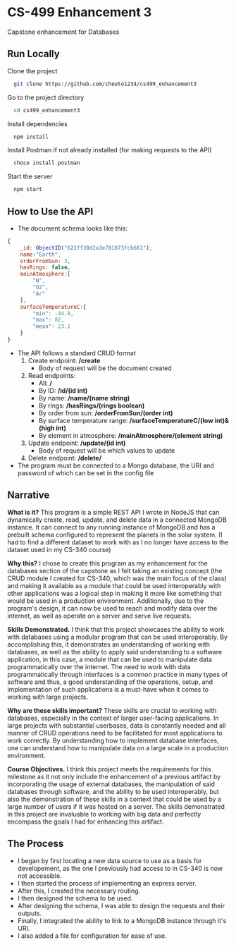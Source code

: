 
# CS-499 Enhancement 3

Capstone enhancement for Databases
## Run Locally

Clone the project

```bash
  git clone https://github.com/cheeto1234/cs499_enhancement3
```

Go to the project directory

```bash
  cd cs499_enhancement3
```

Install dependencies

```bash
  npm install
```

Install Postman if not already installed (for making requests to the API)

```bash
  choco install postman
```

Start the server

```bash
  npm start
```
## How to Use the API
- The document schema looks like this:
```javascript
{
    _id: ObjectID("621ff30d2a3e781873fcb661"),
    name:"Earth",
    orderFromSun: 3,
    hasRings: false,
    mainAtmosphere:[
        "N",
        "O2",
        "Ar"
    ],
    surfaceTemperatureC:{
        "min": -44.8,
        "max": 82,
        "mean": 23.1
    }
}
```
- The API follows a standard CRUD format
    1. Create endpoint: **/create**
        - Body of request will be the document created
    2. Read endpoints:
        - All: **/**
        - By ID: **/id/(id int)**
        - By name: **/name/(name string)**
        - By rings: **/hasRings/(rings boolean)**
        - By order from sun: **/orderFromSun/(order int)**
        - By surface temperature range: **/surfaceTemperatureC/(low int)&(high int)**
        - By element in atmosphere: **/mainAtmosphere/(element string)**
    3. Update endpoint: **/update/(id int)**
        - Body of request will be which values to update
    4. Delete endpoint: **/delete/<id int>**
- The program must be connected to a Mongo database, the URI and password of which can be set in the config file

## Narrative
**What is it?** This program is a simple REST API I wrote in NodeJS that can dynamically
create, read, update, and delete data in a connected MongoDB instance. It can connect to
any running instance of MongoDB and has a prebuilt schema configured to represent the planets
in the solar system. (I had to find a different dataset to work with as I no longer have
access to the dataset used in my CS-340 course)

**Why this?** I chose to create this program as my enhancement for the databases section of
the capstone as I felt taking an existing concept (the CRUD module I created for CS-340, which
was the main focus of the class) and making it available as a module that could be used interoperably
with other applications was a logical step in making it more like something that would be used in a
production environment. Additionally, due to the program's design, it can now be used to reach and modify data
over the internet, as well as operate on a server and serve live requests.

**Skills Demonstrated.** I think that this project showcases the ability to work with databases
using a modular program that can be used interoperably. By accomplishing this, it demonstrates
an understanding of working with databases, as well as the ability to apply said understanding
to a software application, in this case, a module that can be used to manipulate data programmatically
over the internet. The need to work with data programmatically through interfaces is a common practice
in many types of software and thus, a good understanding of the operations, setup, and implementation
of such applications is a must-have when it comes to working with large projects.

**Why are these skills important?** These skills are crucial to working with databases, especially
in the context of larger user-facing applications. In large projects with substantial userbases, data
is constantly needed and all manner of CRUD operations need to be facilitated for most
applications to work correctly. By understanding how to implement database interfaces, one can understand
how to manipulate data on a large scale in a production environment.

**Course Objectives.** I think this project meets the requirements for this milestone as it
not only include the enhancement of a previous artifact by incorporating
the usage of external databases, the manipulation of said databases through software, and
the ability to be used interoperably, but also the demonstration of these skills in a context
that could be used by a large number of users if it was hosted on a server. The skills demonstrated
in this project are invaluable to working with big data and perfectly encompass the goals I
had for enhancing this artifact.
## The Process

- I began by first locating a new data source to use as a basis for developement, as the one I previously had access to in CS-340 is now not accessible.
- I then started the process of implementing an express server.
- After this, I created the necessary routing.
- I then designed the schema to be used.
- After designing the schema, I was able to design the requests and their outputs.
- Finally, I integrated the ability to link to a MongoDB instance through it's URI.
- I also added a file for configuration for ease of use.
